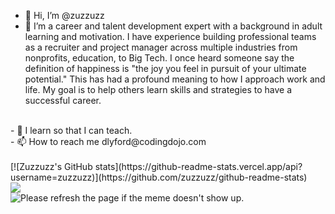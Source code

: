 - 👋 Hi, I’m @zuzzuzz
- 👀 I’m a career and talent development expert with a background in adult learning and motivation.  I have experience building professional teams as a recruiter and project manager across multiple industries from nonprofits, education, to Big Tech. I once heard someone say the definition of happiness is "the joy you feel in pursuit of your ultimate potential." This has had a profound meaning to how I approach work and life. My goal is to help others learn skills and strategies to have a successful career.  
<br/>
- 🌱 I learn so that I can teach. 
<br/>
- 📫 How to reach me dlyford@codingdojo.com 
<br/>
<br/>
<!---
zuzzuzz/zuzzuzz is a ✨ special ✨ repository because its `README.md` (this file) appears on your GitHub profile.
You can click the Preview link to take a look at your changes.
--->
[![Zuzzuzz's GitHub stats](https://github-readme-stats.vercel.app/api?username=zuzzuzz)](https://github.com/zuzzuzz/github-readme-stats)
<br/>
<img src= "https://readme-jokes.vercel.app/api?bgColor=%23073b4c&textColor=%2306d6a0&aColor=%2306d6a0&borderColor=%2306d6a0" /> 
<br/>
<img src='https://random-memer.herokuapp.com/' title="Meme" alt="Please refresh the page if the meme doesn't show up.">
